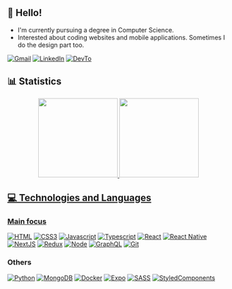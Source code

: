 ## 👋 Hello!

* I'm currently pursuing a degree in Computer Science.
* Interested about coding websites and mobile applications. Sometimes I do the design part too.

[![Gmail](https://img.shields.io/badge/ricardosantosxav@gmail.com-D14836?style=for-the-badge&logo=gmail&logoColor=white)](https://mail.google.com/)
[![LinkedIn](https://img.shields.io/badge/linkedin-%230077B5.svg?style=for-the-badge&logo=linkedin&logoColor=white)](https://linkedin.com/in/ricardosantosxav)
[![DevTo](https://img.shields.io/badge/dev.to-0A0A0A?style=for-the-badge&logo=dev.to&logoColor=white)](https://dev.to/ricardosxav)

## 📊 Statistics

<div align="center">
  <a href="https://github.com/RicardoSXAV">
  <img height="180em" src="https://github-readme-stats.vercel.app/api?username=RicardoSXAV&show_icons=true&theme=tokyonight&include_all_commits=true&count_private=true" />
  <img height="180em" src="https://github-readme-stats.vercel.app/api/top-langs/?username=RicardoSXAV&layout=compact&theme=tokyonight" />
</div>

## 💻 Technologies and Languages

### Main focus

[![HTML](https://img.shields.io/badge/HTML5-E34F26?style=for-the-badge&logo=html5&logoColor=white)](#)
[![CSS3](https://img.shields.io/badge/CSS3-1572B6?style=for-the-badge&logo=css3&logoColor=white)](#)
[![Javascript](https://img.shields.io/badge/JavaScript-F7DF1E?style=for-the-badge&logo=javascript&logoColor=black)](#)
[![Typescript](https://img.shields.io/badge/TypeScript-007ACC?style=for-the-badge&logo=typescript&logoColor=white)](#)
[![React](https://img.shields.io/badge/React-20232A?style=for-the-badge&logo=react&logoColor=61DAFB)](#)
[![React Native](https://img.shields.io/badge/React_Native-20232A?style=for-the-badge&logo=react&logoColor=61DAFB)](#)
[![NextJS](https://img.shields.io/badge/next.js-000000?style=for-the-badge&logo=nextdotjs&logoColor=white)](#)
[![Redux](https://img.shields.io/badge/Redux-593D88?style=for-the-badge&logo=redux&logoColor=white)](#)
[![Node](https://img.shields.io/badge/Node.js-43853D?style=for-the-badge&logo=node.js&logoColor=white)](#)
[![GraphQL](https://img.shields.io/badge/GraphQl-E10098?style=for-the-badge&logo=graphql&logoColor=white)](#)
[![Git](https://img.shields.io/badge/Git-F05032?style=for-the-badge&logo=git&logoColor=white)](#)

### Others

[![Python](https://img.shields.io/badge/Python-14354C?style=for-the-badge&logo=python&logoColor=white)](#)
[![MongoDB](https://img.shields.io/badge/MongoDB-4EA94B?style=for-the-badge&logo=mongodb&logoColor=white)](#)
[![Docker](https://img.shields.io/badge/Docker-2CA5E0?style=for-the-badge&logo=docker&logoColor=white)](#)
[![Expo](https://img.shields.io/badge/Expo-1B1F23?style=for-the-badge&logo=expo&logoColor=white)](#)
[![SASS](https://img.shields.io/badge/Sass-CC6699?style=for-the-badge&logo=sass&logoColor=white)](#)
[![StyledComponents](https://img.shields.io/badge/styled--components-DB7093?style=for-the-badge&logo=styled-components&logoColor=white)](#)
